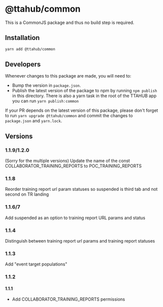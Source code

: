 # @ttahub/common

This is a CommonJS package and thus no build step is required.

## Installation

```bash
yarn add @ttahub/common
```

## Developers

Whenever changes to this package are made, you will need to:

- Bump the version in `package.json`.
- Publish the latest version of the package to npm by running `npm publish` in this directory. There is also a yarn task in the root of the TTAHUB app you can run ```yarn publish:common```

If your PR depends on the latest version of this package, please don't forget to run `yarn upgrade @ttahub/common` and commit the changes to `package.json` and `yarn.lock`.

## Versions

### 1.1.9/1.2.0
(Sorry for the multiple versions) Update the name of the const COLLABORATOR_TRAINING_REPORTS to POC_TRAINING_REPORTS

### 1.1.8
Reorder training report url param statuses so suspended is third tab and not second on TR landing

### 1.1.6/7
Add suspended as an option to training report URL params and status

### 1.1.4
Distinguish between training report url params and training report statuses

### 1.1.3
Add "event target populations"

###  1.1.2
#### 1.1.1 
- Add COLLABORATOR_TRAINING_REPORTS permissions



